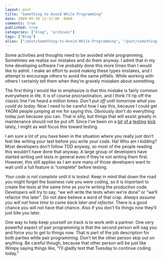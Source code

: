 ```yaml
---
layout: post
title: "Something to Avoid While Programming"
date: 2009-05-30 21:37:00 -0400
comments: true
published: true
categories: ["blog", "archives"]
tags: ["Blog"]
alias: ["/post/Something-to-Avoid-While-Programming", "/post/something-to-avoid-while-programming"]
---
```

<!-- more -->

<p>Some activities and thoughts need to be avoided while programming. Sometimes we realize our mistakes and do them anyway. I admit that in my time developing software I&rsquo;ve probably done this more times than I would like to admit. I make an effort to avoid making these types mistakes, and I attempt to encourage others to avoid the same pitfalls. While working with others I certainly tell them when they&rsquo;re gravely mistaken about something.</p>
<p>The first thing I would like to emphasize is that this mistake is fairly common everywhere in life. It is of course procrastination, and I think I&rsquo;ll rip off the classic line I&rsquo;ve heard a million times. <em>Don't put off until tomorrow what you could do today.</em> Now I need to be careful how I say this, because I could get YAGNI people jumping at me for saying this. Obviously don&rsquo;t do everything today just because you can. That is silly, but things that will assist greatly in maintenance should not be put off. Since I&rsquo;ve been on a <a href="http://brendan.enrick.com/blog/time-tested-testing-tips-part-1/" target="_blank">bit</a> <a href="http://brendan.enrick.com/blog/time-tested-testing-tips-part-2/" target="_blank">of a</a> <a href="http://brendan.enrick.com/blog/time-tested-testing-tips-part-3/" target="_blank">testing</a> <a href="http://brendan.enrick.com/blog/time-tested-testing-tips-ndash-part-4/" target="_blank">kick</a> lately, I might as well focus this toward testing.</p>
<p>I am sure a lot of you have been in the situation where you really just don&rsquo;t feel like writing your test before you write your code. Ha! Who am I kidding? Most developers don&rsquo;t follow TDD anyway, so most of the people reading this wouldn&rsquo;t have done that anyway. A large group of developers have started writing unit tests in general even if they&rsquo;re not writing them first. However, this still applies as I am sure many of those developers want to wait until a full feature is &ldquo;complete&rdquo; before testing.</p>
<p><em>Your code is not complete until it is tested.</em> Keep in mind that down the road you might forget the business rule you were coding, so it is important to create the tests at the same time as you&rsquo;re writing the production code. Developers will try to say, &ldquo;we will write the tests when we&rsquo;re done&rdquo; or &ldquo;we&rsquo;ll refactor this later&rdquo;. Do not dare believe a word of that crap. <em>Always assume you will not have time to come back later and refactor.</em> There is a good chance you will not have that chance. Also if you don&rsquo;t fix things now they&rsquo;ll just bite you later.</p>
<p>One way to help keep yourself on track is to work with a partner. One very powerful aspect of pair programming is that the second person will nag you and force you to get to things <em>now.</em> That is part of the job description for both parties while pair programming. Don&rsquo;t let the other person skip out on anything. Be careful though, because that other person will be just like Wimpy saying things like, &ldquo;I&rsquo;ll gladly test that Tuesday to continue coding today.&rdquo;</p>
